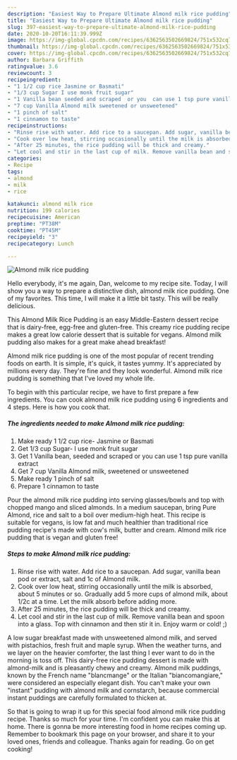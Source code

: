 ```yaml
---
description: "Easiest Way to Prepare Ultimate Almond milk rice pudding"
title: "Easiest Way to Prepare Ultimate Almond milk rice pudding"
slug: 397-easiest-way-to-prepare-ultimate-almond-milk-rice-pudding
date: 2020-10-20T16:11:39.999Z
image: https://img-global.cpcdn.com/recipes/6362563502669824/751x532cq70/almond-milk-rice-pudding-recipe-main-photo.jpg
thumbnail: https://img-global.cpcdn.com/recipes/6362563502669824/751x532cq70/almond-milk-rice-pudding-recipe-main-photo.jpg
cover: https://img-global.cpcdn.com/recipes/6362563502669824/751x532cq70/almond-milk-rice-pudding-recipe-main-photo.jpg
author: Barbara Griffith
ratingvalue: 3.6
reviewcount: 3
recipeingredient:
- "1 1/2 cup rice Jasmine or Basmati"
- "1/3 cup Sugar I use monk fruit sugar"
- "1 Vanilla bean seeded and scraped  or you  can use 1 tsp pure vanilla extract"
- "7 cup Vanilla Almond milk sweetened or unsweetened"
- "1 pinch of salt"
- "1 cinnamon to taste"
recipeinstructions:
- "Rinse rise with water. Add rice to a saucepan. Add sugar, vanilla bean pod or extract, salt and 1c of Almond milk."
- "Cook over low heat, stirring occasionally until the milk is absorbed, about 5 minutes or so. Gradually add 5 more cups of almond milk, about 1/2c at a time. Let the milk absorb before adding more."
- "After 25 minutes, the rice pudding will be thick and creamy."
- "Let cool and stir in the last cup of milk. Remove vanilla bean and spoon into a glass. Top with cinnamon and then stir it in. Enjoy warm or cold! ;)"
categories:
- Recipe
tags:
- almond
- milk
- rice

katakunci: almond milk rice 
nutrition: 199 calories
recipecuisine: American
preptime: "PT38M"
cooktime: "PT45M"
recipeyield: "3"
recipecategory: Lunch

---
```



![Almond milk rice pudding](https://img-global.cpcdn.com/recipes/6362563502669824/751x532cq70/almond-milk-rice-pudding-recipe-main-photo.jpg)

Hello everybody, it's me again, Dan, welcome to my recipe site. Today, I will show you a way to prepare a distinctive dish, almond milk rice pudding. One of my favorites. This time, I will make it a little bit tasty. This will be really delicious.

This Almond Milk Rice Pudding is an easy Middle-Eastern dessert recipe that is dairy-free, egg-free and gluten-free. This creamy rice pudding recipe makes a great low calorie dessert that is suitable for vegans. Almond milk pudding also makes for a great make ahead breakfast!

Almond milk rice pudding is one of the most popular of recent trending foods on earth. It is simple, it's quick, it tastes yummy. It's appreciated by millions every day. They're fine and they look wonderful. Almond milk rice pudding is something that I've loved my whole life.


To begin with this particular recipe, we have to first prepare a few ingredients. You can cook almond milk rice pudding using 6 ingredients and 4 steps. Here is how you cook that.

<!--inarticleads1-->

##### The ingredients needed to make Almond milk rice pudding:

1. Make ready 1 1/2 cup rice- Jasmine or Basmati
1. Get 1/3 cup Sugar- I use monk fruit sugar
1. Get 1 Vanilla bean, seeded and scraped  or you  can use 1 tsp pure vanilla extract
1. Get 7 cup Vanilla Almond milk, sweetened or unsweetened
1. Make ready 1 pinch of salt
1. Prepare 1 cinnamon to taste


Pour the almond milk rice pudding into serving glasses/bowls and top with chopped mango and sliced almonds. In a medium saucepan, bring Pure Almond, rice and salt to a boil over medium-high heat. This recipe is suitable for vegans, is low fat and much healthier than traditional rice pudding recipe&#39;s made with cow&#39;s milk, butter and cream. Almond milk rice pudding that is vegan and gluten free! 

<!--inarticleads2-->

##### Steps to make Almond milk rice pudding:

1. Rinse rise with water. Add rice to a saucepan. Add sugar, vanilla bean pod or extract, salt and 1c of Almond milk.
1. Cook over low heat, stirring occasionally until the milk is absorbed, about 5 minutes or so. Gradually add 5 more cups of almond milk, about 1/2c at a time. Let the milk absorb before adding more.
1. After 25 minutes, the rice pudding will be thick and creamy.
1. Let cool and stir in the last cup of milk. Remove vanilla bean and spoon into a glass. Top with cinnamon and then stir it in. Enjoy warm or cold! ;)


A low sugar breakfast made with unsweetened almond milk, and served with pistachios, fresh fruit and maple syrup. When the weather turns, and we layer on the heavier comforter, the last thing I ever want to do in the morning is toss off. This dairy-free rice pudding dessert is made with almond-milk and is pleasantly chewy and creamy. Almond milk puddings, known by the French name &#34;blancmange&#34; or the Italian &#34;biancomangiare,&#34; were considered an especially elegant dish. You can&#39;t make your own &#34;instant&#34; pudding with almond milk and cornstarch, because commercial instant puddings are carefully formulated to thicken at. 

So that is going to wrap it up for this special food almond milk rice pudding recipe. Thanks so much for your time. I'm confident you can make this at home. There is gonna be more interesting food in home recipes coming up. Remember to bookmark this page on your browser, and share it to your loved ones, friends and colleague. Thanks again for reading. Go on get cooking!
